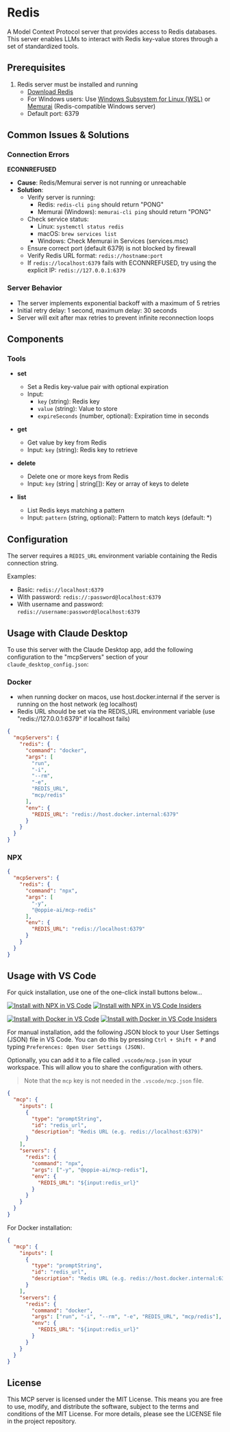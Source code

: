 # Redis

A Model Context Protocol server that provides access to Redis databases. This server enables LLMs to interact with Redis key-value stores through a set of standardized tools.

## Prerequisites

1. Redis server must be installed and running
   - [Download Redis](https://redis.io/download)
   - For Windows users: Use [Windows Subsystem for Linux (WSL)](https://redis.io/docs/getting-started/installation/install-redis-on-windows/) or [Memurai](https://www.memurai.com/) (Redis-compatible Windows server)
   - Default port: 6379

## Common Issues & Solutions

### Connection Errors

**ECONNREFUSED**
  - **Cause**: Redis/Memurai server is not running or unreachable
  - **Solution**: 
    - Verify server is running:
      - Redis: `redis-cli ping` should return "PONG"
      - Memurai (Windows): `memurai-cli ping` should return "PONG"
    - Check service status:
      - Linux: `systemctl status redis`
      - macOS: `brew services list`
      - Windows: Check Memurai in Services (services.msc)
    - Ensure correct port (default 6379) is not blocked by firewall
    - Verify Redis URL format: `redis://hostname:port`
    - If `redis://localhost:6379` fails with ECONNREFUSED, try using the explicit IP: `redis://127.0.0.1:6379`

### Server Behavior

- The server implements exponential backoff with a maximum of 5 retries
- Initial retry delay: 1 second, maximum delay: 30 seconds
- Server will exit after max retries to prevent infinite reconnection loops

## Components

### Tools

- **set**
  - Set a Redis key-value pair with optional expiration
  - Input:
    - `key` (string): Redis key
    - `value` (string): Value to store
    - `expireSeconds` (number, optional): Expiration time in seconds

- **get**
  - Get value by key from Redis
  - Input: `key` (string): Redis key to retrieve

- **delete**
  - Delete one or more keys from Redis
  - Input: `key` (string | string[]): Key or array of keys to delete

- **list**
  - List Redis keys matching a pattern
  - Input: `pattern` (string, optional): Pattern to match keys (default: *)

## Configuration

The server requires a `REDIS_URL` environment variable containing the Redis connection string.

Examples:
- Basic: `redis://localhost:6379`
- With password: `redis://:password@localhost:6379`
- With username and password: `redis://username:password@localhost:6379`

## Usage with Claude Desktop

To use this server with the Claude Desktop app, add the following configuration to the "mcpServers" section of your `claude_desktop_config.json`:

### Docker

* when running docker on macos, use host.docker.internal if the server is running on the host network (eg localhost)
* Redis URL should be set via the REDIS_URL environment variable (use "redis://127.0.0.1:6379" if localhost fails)

```json
{
  "mcpServers": {
    "redis": {
      "command": "docker",
      "args": [
        "run", 
        "-i", 
        "--rm",
        "-e",
        "REDIS_URL",
        "mcp/redis"
      ],
      "env": {
        "REDIS_URL": "redis://host.docker.internal:6379"
      }
    }
  }
}
```

### NPX

```json
{
  "mcpServers": {
    "redis": {
      "command": "npx",
      "args": [
        "-y",
        "@oppie-ai/mcp-redis"
      ],
      "env": {
        "REDIS_URL": "redis://localhost:6379"
      }
    }
  }
}
```

## Usage with VS Code

For quick installation, use one of the one-click install buttons below...

[![Install with NPX in VS Code](https://img.shields.io/badge/VS_Code-NPM-0098FF?style=flat-square&logo=visualstudiocode&logoColor=white)](https://insiders.vscode.dev/redirect/mcp/install?name=redis&inputs=%5B%7B%22type%22%3A%22promptString%22%2C%22id%22%3A%22redis_url%22%2C%22description%22%3A%22Redis%20URL%20(e.g.%20redis%3A%2F%2Flocalhost%3A6379)%22%7D%5D&config=%7B%22command%22%3A%22npx%22%2C%22args%22%3A%5B%22-y%22%2C%22%40oppie-ai%2Fmcp-redis%22%5D%2C%22env%22%3A%7B%22REDIS_URL%22%3A%22%24%7Binput%3Aredis_url%7D%22%7D%7D) [![Install with NPX in VS Code Insiders](https://img.shields.io/badge/VS_Code_Insiders-NPM-24bfa5?style=flat-square&logo=visualstudiocode&logoColor=white)](https://insiders.vscode.dev/redirect/mcp/install?name=redis&inputs=%5B%7B%22type%22%3A%22promptString%22%2C%22id%22%3A%22redis_url%22%2C%22description%22%3A%22Redis%20URL%20(e.g.%20redis%3A%2F%2Flocalhost%3A6379)%22%7D%5D&config=%7B%22command%22%3A%22npx%22%2C%22args%22%3A%5B%22-y%22%2C%22%40oppie-ai%2Fmcp-redis%22%5D%2C%22env%22%3A%7B%22REDIS_URL%22%3A%22%24%7Binput%3Aredis_url%7D%22%7D%7D&quality=insiders)

[![Install with Docker in VS Code](https://img.shields.io/badge/VS_Code-Docker-0098FF?style=flat-square&logo=visualstudiocode&logoColor=white)](https://insiders.vscode.dev/redirect/mcp/install?name=redis&inputs=%5B%7B%22type%22%3A%22promptString%22%2C%22id%22%3A%22redis_url%22%2C%22description%22%3A%22Redis%20URL%20(e.g.%20redis%3A%2F%2Fhost.docker.internal%3A6379)%22%7D%5D&config=%7B%22command%22%3A%22docker%22%2C%22args%22%3A%5B%22run%22%2C%22-i%22%2C%22--rm%22%2C%22mcp%2Fredis%22%5D%2C%22env%22%3A%7B%22REDIS_URL%22%3A%22%24%7Binput%3Aredis_url%7D%22%7D%7D) [![Install with Docker in VS Code Insiders](https://img.shields.io/badge/VS_Code_Insiders-Docker-24bfa5?style=flat-square&logo=visualstudiocode&logoColor=white)](https://insiders.vscode.dev/redirect/mcp/install?name=redis&inputs=%5B%7B%22type%22%3A%22promptString%22%2C%22id%22%3A%22redis_url%22%2C%22description%22%3A%22Redis%20URL%20(e.g.%20redis%3A%2F%2Fhost.docker.internal%3A6379)%22%7D%5D&config=%7B%22command%22%3A%22docker%22%2C%22args%22%3A%5B%22run%22%2C%22-i%22%2C%22--rm%22%2C%22mcp%2Fredis%22%5D%2C%22env%22%3A%7B%22REDIS_URL%22%3A%22%24%7Binput%3Aredis_url%7D%22%7D%7D&quality=insiders)

For manual installation, add the following JSON block to your User Settings (JSON) file in VS Code. You can do this by pressing `Ctrl + Shift + P` and typing `Preferences: Open User Settings (JSON)`.

Optionally, you can add it to a file called `.vscode/mcp.json` in your workspace. This will allow you to share the configuration with others.

> Note that the `mcp` key is not needed in the `.vscode/mcp.json` file.

```json
{
  "mcp": {
    "inputs": [
      {
        "type": "promptString",
        "id": "redis_url",
        "description": "Redis URL (e.g. redis://localhost:6379)"
      }
    ],
    "servers": {
      "redis": {
        "command": "npx",
        "args": ["-y", "@oppie-ai/mcp-redis"],
        "env": {
          "REDIS_URL": "${input:redis_url}"
        }
      }
    }
  }
}
```

For Docker installation:

```json
{
  "mcp": {
    "inputs": [
      {
        "type": "promptString",
        "id": "redis_url",
        "description": "Redis URL (e.g. redis://host.docker.internal:6379)"
      }
    ],
    "servers": {
      "redis": {
        "command": "docker",
        "args": ["run", "-i", "--rm", "-e", "REDIS_URL", "mcp/redis"],
        "env": {
          "REDIS_URL": "${input:redis_url}"
        }
      }
    }
  }
}
```

## License

This MCP server is licensed under the MIT License. This means you are free to use, modify, and distribute the software, subject to the terms and conditions of the MIT License. For more details, please see the LICENSE file in the project repository.
